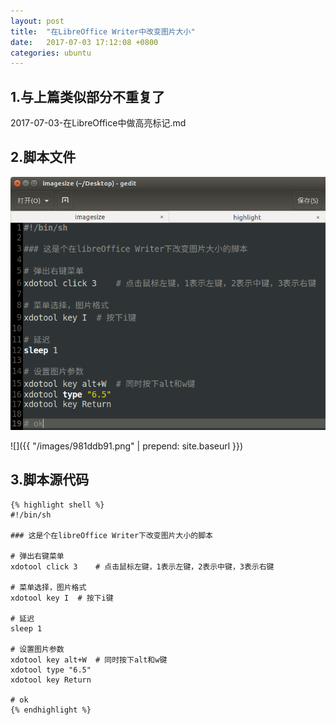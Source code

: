 ```yaml
---
layout: post
title:  "在LibreOffice Writer中改变图片大小"
date:   2017-07-03 17:12:08 +0800
categories: ubuntu
---
```


## 1.与上篇类似部分不重复了

2017-07-03-在LibreOffice中做高亮标记.md

## 2.脚本文件

![](../images/981ddb91.png)

![]({{ "/images/981ddb91.png" | prepend: site.baseurl }})

## 3.脚本源代码

```shell
{% highlight shell %}
#!/bin/sh

### 这是个在libreOffice Writer下改变图片大小的脚本

# 弹出右键菜单
xdotool click 3    # 点击鼠标左键，1表示左键，2表示中键，3表示右键

# 菜单选择，图片格式
xdotool key I  # 按下i键

# 延迟
sleep 1

# 设置图片参数
xdotool key alt+W  # 同时按下alt和w键
xdotool type "6.5"
xdotool key Return

# ok
{% endhighlight %}
```